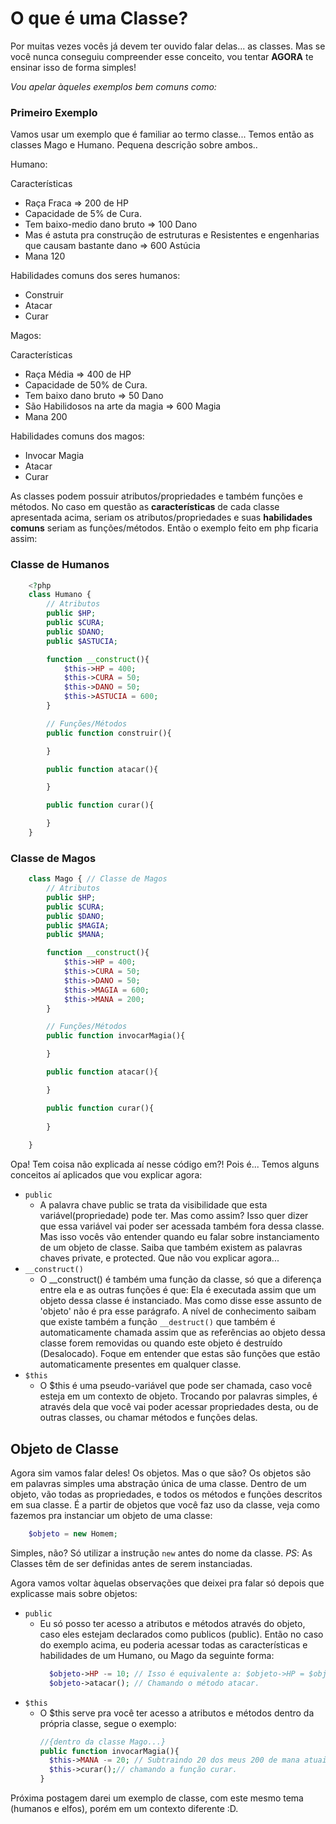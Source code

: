 # O que é uma Classe?
Por muitas vezes vocês já devem ter ouvido falar delas... as classes.
Mas se você nunca conseguiu compreender esse conceito, vou tentar **AGORA**
te ensinar isso de forma simples!

_Vou apelar àqueles exemplos bem comuns como:_
### Primeiro Exemplo
Vamos usar um exemplo que é familiar ao termo classe...
Temos então as classes Mago e Humano.
Pequena descrição sobre ambos..

Humano: 

Características
- Raça Fraca => 200 de HP
- Capacidade de 5% de Cura.
- Tem baixo-medio dano bruto => 100 Dano 
- Mas é astuta pra construção de estruturas e Resistentes e engenharias que causam bastante dano => 600 Astúcia
- Mana 120

Habilidades comuns dos seres humanos:
- Construir
- Atacar
- Curar 

Magos: 

Características
- Raça Média => 400 de HP
- Capacidade de 50% de Cura.
- Tem baixo dano bruto => 50 Dano 
- São Habilidosos na arte da magia => 600 Magia
- Mana 200

Habilidades comuns dos magos:
- Invocar Magia
- Atacar
- Curar 

As classes podem possuir atributos/propriedades e também funções e métodos. No caso em questão as **características** de cada classe apresentada acima, seriam os atributos/propriedades e suas **habilidades comuns** seriam as funções/métodos. Então o exemplo feito em php ficaria assim:

### Classe de Humanos
```php
    <?php
    class Humano {
        // Atributos
        public $HP;
        public $CURA;
        public $DANO;
        public $ASTUCIA;

        function __construct(){
            $this->HP = 400;
            $this->CURA = 50;
            $this->DANO = 50;
            $this->ASTUCIA = 600;
        }

        // Funções/Métodos
        public function construir(){

        }

        public function atacar(){

        }

        public function curar(){

        }
    }
```

### Classe de Magos
```php
    class Mago { // Classe de Magos
        // Atributos
        public $HP;
        public $CURA;
        public $DANO;
        public $MAGIA;
        public $MANA;

        function __construct(){
            $this->HP = 400;
            $this->CURA = 50;
            $this->DANO = 50;
            $this->MAGIA = 600;
            $this->MANA = 200;
        }

        // Funções/Métodos
        public function invocarMagia(){

        }

        public function atacar(){

        }

        public function curar(){
            
        }
        
    }
```

Opa! Tem coisa não explicada aí nesse código em?!
Pois é... Temos alguns conceitos aí aplicados que vou explicar agora:

- `public`
    - A palavra chave public se trata da visibilidade
      que esta variável(propriedade) pode ter. Mas como assim?
      Isso quer dizer que essa variável vai poder ser acessada também
      fora dessa classe. Mas isso vocês vão entender quando eu falar sobre instanciamento de um objeto de classe.
      Saiba que também existem as palavras chaves private, e protected.
      Que não vou explicar agora...
- `__construct()`
    - O __construct() é também uma função da classe, só que a diferença entre
      ela e as outras funções é que: Ela é executada assim que um objeto dessa classe é instanciado. Mas como disse esse assunto de 'objeto' não é pra esse parágrafo. A nível de conhecimento saibam que existe também a função `__destruct()` que também é automaticamente chamada assim que as referências ao objeto dessa classe forem removidas ou quando este objeto é destruído (Desalocado). Foque em entender que estas são funções que estão automaticamente presentes em qualquer classe.
- `$this`
    - O $this é uma pseudo-variável que pode ser chamada, caso você esteja
      em um contexto de objeto. Trocando por palavras simples, é através dela
      que você vai poder acessar propriedades desta, ou de outras classes, ou chamar métodos e funções delas.


## Objeto de Classe
Agora sim vamos falar deles! Os objetos. Mas o que são? 
Os objetos são em palavras simples uma abstração única de uma classe.
Dentro de um objeto, vão todas as propriedades, e todos os métodos e funções descritos em sua classe. É a partir de objetos que você faz uso da classe, veja como fazemos pra instanciar um objeto de uma classe:

```php
    $objeto = new Homem;
```

Simples, não? Só utilizar a instrução `new` antes do nome da classe.
_PS_: As Classes têm de ser definidas antes de serem instanciadas.

Agora vamos voltar àquelas observações que deixei pra falar só depois que explicasse mais sobre objetos:

- `public`
    - Eu só posso ter acesso a atributos e métodos através do objeto, caso 
      eles estejam declarados como publicos (public). Então no caso do exemplo acima, eu poderia acessar todas as características e habilidades
      de um Humano, ou Mago da seguinte forma:
      ```php
        $objeto->HP -= 10; // Isso é equivalente a: $objeto->HP = $objeto->HP - 10
        $objeto->atacar(); // Chamando o método atacar.
      ```
- `$this`
    - O $this serve pra você ter acesso a atributos e métodos dentro da
      própria classe, segue o exemplo:
      ```php
      //{dentro da classe Mago...}
      public function invocarMagia(){
        $this->MANA -= 20; // Subtraindo 20 dos meus 200 de mana atuais.
        $this->curar();// chamando a função curar.
      }
      ```

Próxima postagem darei um exemplo de classe, com este mesmo tema (humanos e elfos), porém em um contexto diferente :D.